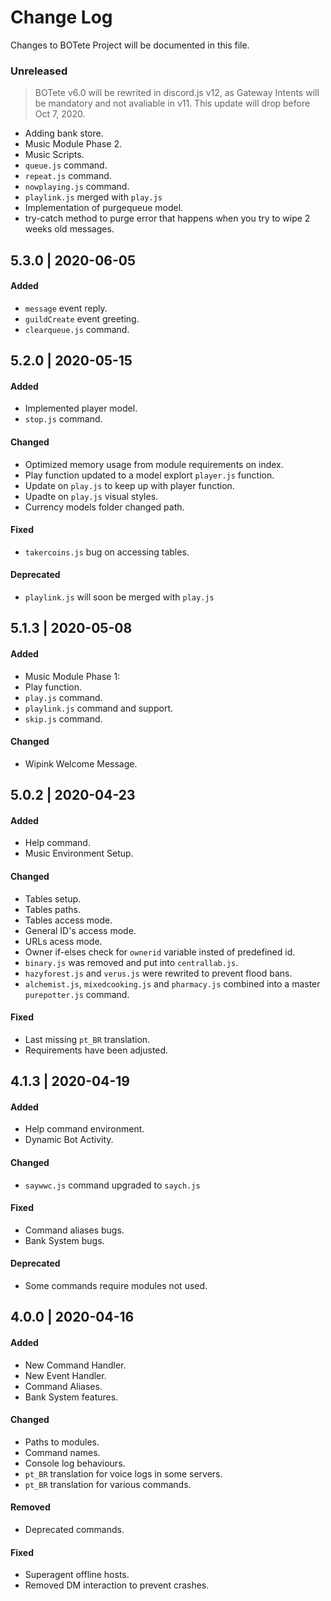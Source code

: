 # Change Log
Changes to BOTete Project will be documented in this file.


### Unreleased
> BOTete v6.0 will be rewrited in discord.js v12, as Gateway Intents will be mandatory and not avaliable in v11. This update will drop before Oct 7, 2020.
- Adding bank store.
- Music Module Phase 2.
- Music Scripts.
- `queue.js` command.
- `repeat.js` command.
- `nowplaying.js` command.
- `playlink.js` merged with `play.js`
- Implementation of purgequeue model.
- try-catch method to purge error that happens when you try to wipe 2 weeks old messages.

## 5.3.0 | 2020-06-05
#### Added
- `message` event reply.
- `guildCreate` event greeting.
- `clearqueue.js` command.

## 5.2.0 | 2020-05-15
#### Added
- Implemented player model.
- `stop.js` command.

#### Changed
- Optimized memory usage from module requirements on index.
- Play function updated to a model explort `player.js` function.
- Update on `play.js` to keep up with player function.
- Upadte on `play.js` visual styles.
- Currency models folder changed path.

#### Fixed
- `takercoins.js` bug on accessing tables.

#### Deprecated
- `playlink.js` will soon be merged with `play.js`

## 5.1.3 | 2020-05-08
#### Added
- Music Module Phase 1:
- Play function.
- `play.js` command.
- `playlink.js` command and support.
- `skip.js` command.

#### Changed
- Wipink Welcome Message.

## 5.0.2 | 2020-04-23
#### Added
- Help command.
- Music Environment Setup.

#### Changed
- Tables setup.
- Tables paths.
- Tables access mode.
- General ID's access mode.
- URLs acess mode.
- Owner if-elses check for `ownerid` variable insted of predefined id.
- `binary.js` was removed and put into `centrallab.js`.
- `hazyforest.js` and `verus.js` were rewrited to prevent flood bans.
- `alchemist.js`, `mixedcooking.js` and `pharmacy.js` combined into a master `purepotter.js` command.

#### Fixed
- Last missing `pt_BR` translation.
- Requirements have been adjusted.

## 4.1.3 | 2020-04-19
#### Added
- Help command environment.
- Dynamic Bot Activity.

#### Changed
- `saywwc.js` command upgraded to `saych.js`

#### Fixed
- Command aliases bugs.
- Bank System bugs.

#### Deprecated
- Some commands require modules not used.

## 4.0.0 | 2020-04-16
#### Added
- New Command Handler.
- New Event Handler.
- Command Aliases.
- Bank System features.

#### Changed
- Paths to modules.
- Command names.
- Console log behaviours.
- `pt_BR` translation for voice logs in some servers.
- `pt_BR` translation for various commands.

#### Removed
- Deprecated commands.

#### Fixed
- Superagent offline hosts.
- Removed DM interaction to prevent crashes.